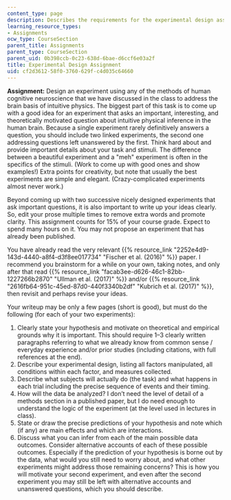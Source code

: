 ```yaml
---
content_type: page
description: Describes the requirements for the experimental design assignment.
learning_resource_types:
- Assignments
ocw_type: CourseSection
parent_title: Assignments
parent_type: CourseSection
parent_uid: 0b398ccb-0c23-638d-6bae-d6ccf6e03a2f
title: Experimental Design Assignment
uid: cf2d3612-58f0-3760-629f-c4d035c64660
---
```


**Assignment:** Design an experiment using any of the methods of human cognitive neuroscience that we have discussed in the class to address the brain basis of intuitive physics. The biggest part of this task is to come up with a good idea for an experiment that asks an important, interesting, and theoretically motivated question about intuitive physical inference in the human brain. Because a single experiment rarely definitively answers a question, you should include two linked experiments, the second one addressing questions left unanswered by the first. Think hard about and provide important details about your task and stimuli. The difference between a beautiful experiment and a "meh" experiment is often in the specifics of the stimuli. (Work to come up with good ones and show examples!) Extra points for creativity, but note that usually the best experiments are simple and elegant. (Crazy-complicated experiments almost never work.)

Beyond coming up with two successive nicely designed experiments that ask important questions, it is also important to write up your ideas clearly. So, edit your prose multiple times to remove extra words and promote clarity. This assignment counts for 15% of your course grade. Expect to spend many hours on it. You may not propose an experiment that has already been published.

You have already read the very relevant {{% resource_link "2252e4d9-143d-4440-a8f4-d3f8ee017734" "Fischer et al. (2016)" %}} paper. I recommend you brainstorm for a while on your own, taking notes, and only after that read {{% resource_link "facab3ee-d626-46c1-82bb-1227266b2870" "Ullman et al. (2017)" %}} and/or {{% resource_link "2616fb64-951c-45ed-87d0-440f3340b2df" "Kubrich et al. (2017)" %}}, then revisit and perhaps revise your ideas.

Your writeup may be only a few pages (short is good), but must do the following (for each of your two experiments):

1.  Clearly state your hypothesis and motivate on theoretical and empirical grounds why it is important. This should require 1–3 clearly written paragraphs referring to what we already know from common sense / everyday experience and/or prior studies (including citations, with full references at the end).
2.  Describe your experimental design, listing all factors manipulated, all conditions within each factor, and measures collected.
3.  Describe what subjects will actually do (the task) and what happens in each trial including the precise sequence of events and their timing.
4.  How will the data be analyzed? I don’t need the level of detail of a methods section in a published paper, but I do need enough to understand the logic of the experiment (at the level used in lectures in class).
5.  State or draw the precise predictions of your hypothesis and note which (if any) are main effects and which are interactions.
6.  Discuss what you can infer from each of the main possible data outcomes. Consider alternative accounts of each of these possible outcomes. Especially if the prediction of your hypothesis is borne out by the data, what would you still need to worry about, and what other experiments might address those remaining concerns? This is how you will motivate your second experiment, and even after the second experiment you may still be left with alternative accounts and unanswered questions, which you should describe.